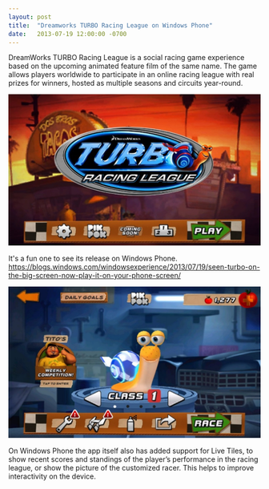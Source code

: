 ```yaml
---
layout: post
title:  "Dreamworks TURBO Racing League on Windows Phone"
date:   2013-07-19 12:00:00 -0700
---
```


DreamWorks TURBO Racing League is a social racing game experience based on the upcoming animated feature film of the same name. The game allows players worldwide to participate in an online racing league with real prizes for winners, hosted as multiple seasons and circuits year-round.

![Dreamworks TURBO Racing League](/assets/20130719-turbo-1.jpg)

It's a fun one to see its release on Windows Phone. <https://blogs.windows.com/windowsexperience/2013/07/19/seen-turbo-on-the-big-screen-now-play-it-on-your-phone-screen/>

![Dreamworks TURBO Racing League](/assets/20130719-turbo-2.jpg)

On Windows Phone the app itself also has added support for Live Tiles, to show recent scores and standings of the player’s performance in the racing league, or show the picture of the customized racer. This helps to improve interactivity on the device.

